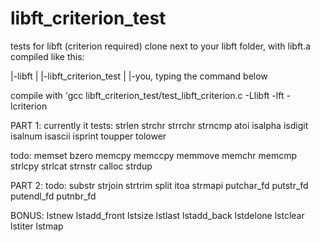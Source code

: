 # libft_criterion_test
tests for libft (criterion required)
clone next to your libft folder, with libft.a compiled
like this:


|-libft
|
|-libft_criterion_test
|
|-you, typing the command below


compile with 'gcc libft_criterion_test/test_libft_criterion.c -Llibft -lft -lcriterion

PART 1:
currently it tests:
strlen
strchr
strrchr
strncmp
atoi
isalpha
isdigit
isalnum
isascii
isprint
toupper
tolower

todo:
memset
bzero
memcpy
memccpy
memmove
memchr
memcmp
strlcpy
strlcat
strnstr
calloc
strdup

PART 2:
todo:
substr
strjoin
strtrim
split
itoa
strmapi
putchar_fd
putstr_fd
putendl_fd
putnbr_fd

BONUS:
lstnew
lstadd_front
lstsize
lstlast
lstadd_back
lstdelone
lstclear
lstiter
lstmap
